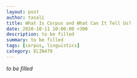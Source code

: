 ```yaml
---
layout: post
author: tasali
title: What Is Corpus and What Can It Tell Us? 
date: 2020-10-11 10:00:00 +300
description: to be filled
summary: to be filled
tags: [corpus, linguistics]
category: ELIN479
---
```

_to be filled_
